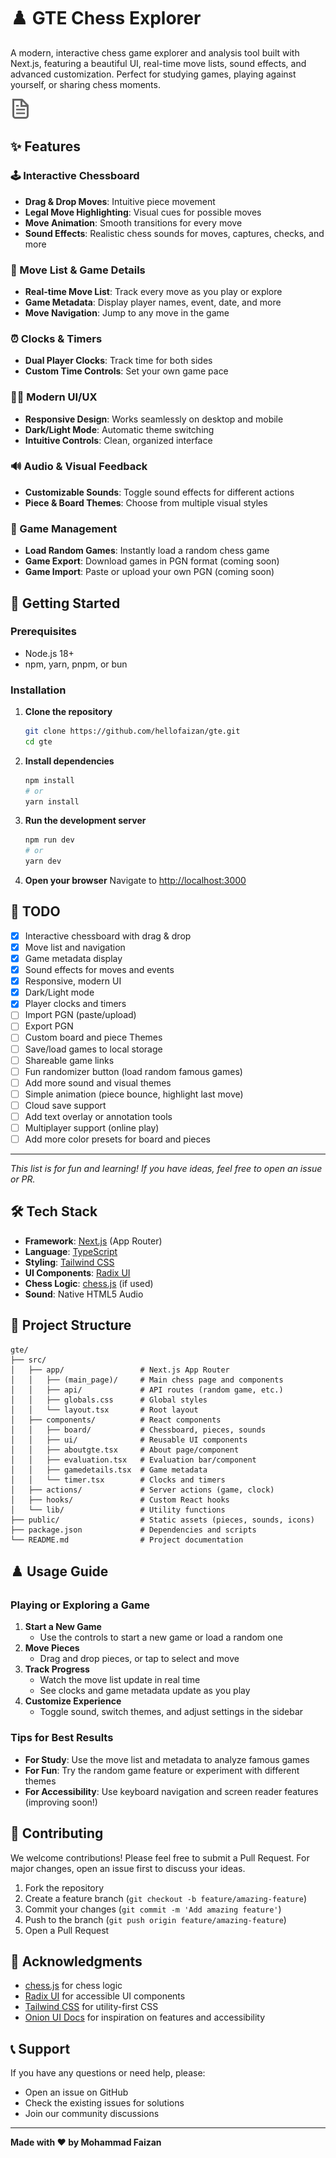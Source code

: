 # ♟️ GTE Chess Explorer

A modern, interactive chess game explorer and analysis tool built with Next.js, featuring a beautiful UI, real-time move lists, sound effects, and advanced customization. Perfect for studying games, playing against yourself, or sharing chess moments.

![GTE Chess Preview](public/file.svg)

## ✨ Features

### 🕹️ Interactive Chessboard
- **Drag & Drop Moves**: Intuitive piece movement
- **Legal Move Highlighting**: Visual cues for possible moves
- **Move Animation**: Smooth transitions for every move
- **Sound Effects**: Realistic chess sounds for moves, captures, checks, and more

### 📜 Move List & Game Details
- **Real-time Move List**: Track every move as you play or explore
- **Game Metadata**: Display player names, event, date, and more
- **Move Navigation**: Jump to any move in the game

### ⏰ Clocks & Timers
- **Dual Player Clocks**: Track time for both sides
- **Custom Time Controls**: Set your own game pace

### 🧑‍💻 Modern UI/UX
- **Responsive Design**: Works seamlessly on desktop and mobile
- **Dark/Light Mode**: Automatic theme switching
- **Intuitive Controls**: Clean, organized interface

### 🔊 Audio & Visual Feedback
- **Customizable Sounds**: Toggle sound effects for different actions
- **Piece & Board Themes**: Choose from multiple visual styles

### 📂 Game Management
- **Load Random Games**: Instantly load a random chess game
- **Game Export**: Download games in PGN format (coming soon)
- **Game Import**: Paste or upload your own PGN (coming soon)

## 🚀 Getting Started

### Prerequisites
- Node.js 18+
- npm, yarn, pnpm, or bun

### Installation

1. **Clone the repository**
   ```bash
   git clone https://github.com/hellofaizan/gte.git
   cd gte
   ```

2. **Install dependencies**
   ```bash
   npm install
   # or
   yarn install
   ```

3. **Run the development server**
   ```bash
   npm run dev
   # or
   yarn dev
   ```

4. **Open your browser**
   Navigate to [http://localhost:3000](http://localhost:3000)

## 📝 TODO

- [x] Interactive chessboard with drag & drop
- [x] Move list and navigation
- [x] Game metadata display
- [x] Sound effects for moves and events
- [x] Responsive, modern UI
- [x] Dark/Light mode
- [x] Player clocks and timers
- [ ] Import PGN (paste/upload)
- [ ] Export PGN
- [ ] Custom board and piece Themes
- [ ] Save/load games to local storage
- [ ] Shareable game links
- [ ] Fun randomizer button (load random famous games)
- [ ] Add more sound and visual themes
- [ ] Simple animation (piece bounce, highlight last move)
- [ ] Cloud save support
- [ ] Add text overlay or annotation tools
- [ ] Multiplayer support (online play)
- [ ] Add more color presets for board and pieces

---

*This list is for fun and learning! If you have ideas, feel free to open an issue or PR.*

## 🛠️ Tech Stack

- **Framework**: [Next.js](https://nextjs.org/) (App Router)
- **Language**: [TypeScript](https://www.typescriptlang.org/)
- **Styling**: [Tailwind CSS](https://tailwindcss.com/)
- **UI Components**: [Radix UI](https://www.radix-ui.com/)
- **Chess Logic**: [chess.js](https://github.com/jhlywa/chess.js) (if used)
- **Sound**: Native HTML5 Audio

## 📁 Project Structure

```
gte/
├── src/
│   ├── app/                 # Next.js App Router
│   │   ├── (main_page)/     # Main chess page and components
│   │   ├── api/             # API routes (random game, etc.)
│   │   ├── globals.css      # Global styles
│   │   └── layout.tsx       # Root layout
│   ├── components/          # React components
│   │   ├── board/           # Chessboard, pieces, sounds
│   │   ├── ui/              # Reusable UI components
│   │   ├── aboutgte.tsx     # About page/component
│   │   ├── evaluation.tsx   # Evaluation bar/component
│   │   ├── gamedetails.tsx  # Game metadata
│   │   └── timer.tsx        # Clocks and timers
│   ├── actions/             # Server actions (game, clock)
│   ├── hooks/               # Custom React hooks
│   └── lib/                 # Utility functions
├── public/                  # Static assets (pieces, sounds, icons)
├── package.json             # Dependencies and scripts
└── README.md                # Project documentation
```

## ♟️ Usage Guide

### Playing or Exploring a Game

1. **Start a New Game**
   - Use the controls to start a new game or load a random one
2. **Move Pieces**
   - Drag and drop pieces, or tap to select and move
3. **Track Progress**
   - Watch the move list update in real time
   - See clocks and game metadata update as you play
4. **Customize Experience**
   - Toggle sound, switch themes, and adjust settings in the sidebar

### Tips for Best Results

- **For Study**: Use the move list and metadata to analyze famous games
- **For Fun**: Try the random game feature or experiment with different themes
- **For Accessibility**: Use keyboard navigation and screen reader features (improving soon!)

## 🤝 Contributing

We welcome contributions! Please feel free to submit a Pull Request. For major changes, open an issue first to discuss your ideas.

1. Fork the repository
2. Create a feature branch (`git checkout -b feature/amazing-feature`)
3. Commit your changes (`git commit -m 'Add amazing feature'`)
4. Push to the branch (`git push origin feature/amazing-feature`)
5. Open a Pull Request

## 🙏 Acknowledgments

- [chess.js](https://github.com/jhlywa/chess.js) for chess logic
- [Radix UI](https://www.radix-ui.com/) for accessible UI components
- [Tailwind CSS](https://tailwindcss.com/) for utility-first CSS
- [Onion UI Docs](https://onionui.github.io/docs/apps/logotweak) for inspiration on features and accessibility

## 📞 Support

If you have any questions or need help, please:

- Open an issue on GitHub
- Check the existing issues for solutions
- Join our community discussions

---

**Made with ❤️ by Mohammad Faizan**
